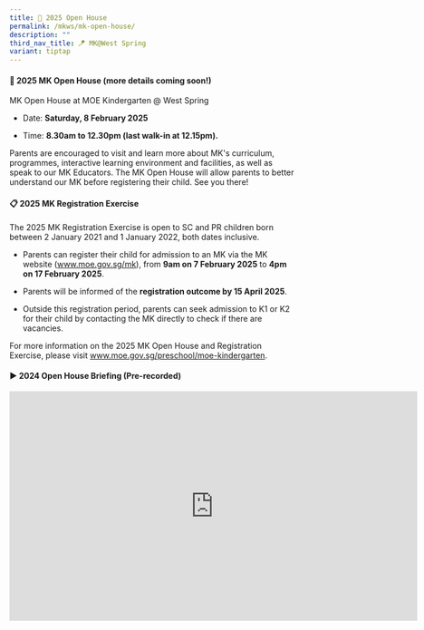 ```yaml
---
title: 🏫 2025 Open House
permalink: /mkws/mk-open-house/
description: ""
third_nav_title: 🪁 MK@West Spring
variant: tiptap
---
```

<h4>🏫 2025 MK Open House (more details coming soon!)</h4>
<p>MK Open House at MOE Kindergarten @ West Spring</p>
<ul data-tight="true" class="tight">
<li>
<p>Date: <strong>Saturday, 8 February 2025</strong>
</p>
</li>
<li>
<p>Time: <strong>8.30am to 12.30pm (last walk-in at 12.15pm).</strong>
</p>
</li>
</ul>
<p>Parents are encouraged to visit and learn more about MK's curriculum,
programmes, interactive learning environment and facilities, as well as
speak to our MK Educators. The MK Open House will allow parents to better
understand our MK before registering their child. See you there!</p>
<p></p>
<h4>📋 2025 MK Registration Exercise</h4>
<p>The 2025 MK Registration Exercise is open to SC and PR children born between
2 January 2021 and 1 January 2022, both dates inclusive.</p>
<ul data-tight="true" class="tight">
<li>
<p>Parents can register their child for admission to an MK via the MK website
(<a href="http://www.moe.gov.sg/mk" rel="noopener noreferrer nofollow" target="_blank">www.moe.gov.sg/mk</a>),
from <strong>9am on 7 February 2025</strong> to <strong>4pm on 17 February 2025</strong>.</p>
</li>
<li>
<p>Parents will be informed of the <strong>registration outcome by 15 April 2025</strong>.</p>
</li>
<li>
<p>Outside this registration period, parents can seek admission to K1 or
K2 for their child by contacting the MK directly to check if there are
vacancies.</p>
</li>
</ul>
<p>For more information on the 2025 MK Open House and Registration Exercise,
please visit <a href="http://www.moe.gov.sg/preschool/moe-kindergarten" rel="noopener noreferrer nofollow" target="_blank">www.moe.gov.sg/preschool/moe-kindergarten</a>.</p>
<h4>▶️ 2024 Open House Briefing (Pre-recorded)</h4>
<div class="iframe-wrapper">
<iframe height="405" width="720" allowfullscreen="true" frameborder="0" src="https://player.vimeo.com/video/911072334?badge=0&amp;autopause=0&amp;player_id=0&amp;app_id=58479"></iframe>
</div>
<p></p>
